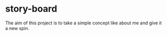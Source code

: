 # story-board
The aim of this project is to take a simple concept like about me and give it a new spin. 
